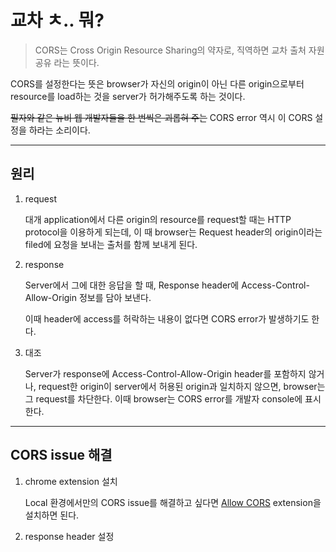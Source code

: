 # 교차 ㅊ.. 뭐?

> CORS는 Cross Origin Resource Sharing의 약자로, 직역하면 교차 출처 자원 공유 라는 뜻이다.

CORS를 설정한다는 뜻은 browser가 자신의 origin이 아닌 다른 origin으로부터 resource를 load하는 것을 server가 허가해주도록 하는 것이다.

~~필자와 같은 뉴비 웹 개발자들을 한 번씩은 괴롭혀 주는~~ CORS error 역시 이 CORS 설정을 하라는 소리이다.

---

## 원리

1. request

   대개 application에서 다른 origin의 resource를 request할 때는 HTTP protocol을 이용하게 되는데, 이 때 browser는 Request header의 origin이라는 filed에 요청을 보내는 출처를 함께 보내게 된다.

2. response

   Server에서 그에 대한 응답을 할 때, Response header에 Access-Control-Allow-Origin 정보를 담아 보낸다.

   이때 header에 access를 허락하는 내용이 없다면 CORS error가 발생하기도 한다.

3. 대조

   Server가 response에 Access-Control-Allow-Origin header를 포함하지 않거나, request한 origin이 server에서 허용된 origin과 일치하지 않으면, browser는 그 request를 차단한다. 이때 browser는 CORS error를 개발자 console에 표시한다.

---

## CORS issue 해결

1. chrome extension 설치

   Local 환경에서만의 CORS issue를 해결하고 싶다면 [Allow CORS](https://chromewebstore.google.com/detail/allow-cors-access-control/lhobafahddgcelffkeicbaginigeejlf) extension을 설치하면 된다.

2. response header 설정
